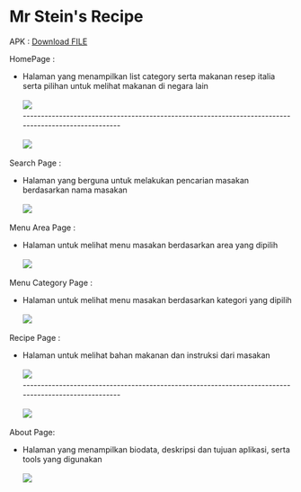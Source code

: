 # Mr Stein's Recipe

APK : <a id="raw-url" href="https://github.com/mrstein21/meals_app/tree/master/apk//">Download FILE</a>

HomePage :
 - Halaman yang menampilkan list category serta makanan resep italia serta pilihan untuk melihat makanan di negara lain<br/><br/>![](images/home.jpeg)
 <br/>----------------------------------------------------------------------------------------------------- <br/><br/>
 ![](images/home2.jpeg)   

 
 
Search Page :
 - Halaman  yang berguna untuk melakukan pencarian masakan berdasarkan nama masakan<br/><br/> ![](images/search.jpeg)

Menu Area Page :
 - Halaman untuk melihat menu masakan berdasarkan area yang dipilih <br/><br/>![](images/filter_area.jpeg)

Menu Category Page :
 - Halaman untuk melihat menu masakan berdasarkan kategori yang dipilih <br/><br/>![](images/category.jpeg)
 
Recipe Page :
 - Halaman untuk melihat bahan makanan dan instruksi dari masakan <br/><br/>![](images/recipe.jpeg)
 <br/>----------------------------------------------------------------------------------------------------- <br/><br/>
 ![](images/recipe2.jpeg)
 
About Page:
 - Halaman yang menampilkan biodata, deskripsi dan tujuan aplikasi, serta tools yang digunakan<br/><br/>![](images/about.jpeg)
